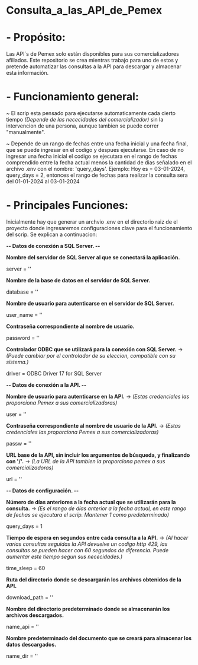 # Consulta_a_las_API_de_Pemex

# - **Propósito:**
 
   Las API´s de Pemex solo están disponibles para sus comercializadores afiliados. Este repositorio se crea mientras trabajo para uno de estos y pretende automatizar las consultas a la API para descargar y almacenar esta información.  
# - **Funcionamiento general:**

  ~ El scrip esta pensado para ejecutarse automaticamente cada cierto tiempo *(Depende de las nececidades del comercializador)* sin la intervencion de una persona, aunque tambien se puede correr "manualmente".
  
  ~ Depende de un rango de fechas entre una fecha inicial y una fecha final, que se puede ingresar en el codigo y despues ejecutarse. En caso de no ingresar una fecha inicial el codigo se ejecutara en el rango de fechas comprendido entre la fecha actual menos la cantidad de dias señalado en el archivo .env con el nombre: 'query_days'.
  Ejemplo:
   Hoy es = 03-01-2024, query_days = 2, entonces el rango de fechas para realizar la consulta sera del 01-01-2024 al 03-01-2024


# - **Principales Funciones:**
   Inicialmente hay que generar un archvio .env en el directorio raiz de el proyecto donde ingresaremos configuraciones clave para el funcionamiento del scrip. Se explican a continuacion:

   **-- Datos de conexión a SQL Server. --**
  
   **Nombre del servidor de SQL Server al que se conectará la aplicación.**
   
   server = ''
   
   **Nombre de la base de datos en el servidor de SQL Server.**
   
   database = '' 

   **Nombre de usuario para autenticarse en el servidor de SQL Server.**

   
   user_name = ''
   
   **Contraseña correspondiente al nombre de usuario.**
   
   password = ''
   
   **Controlador ODBC que se utilizará para la conexión con SQL Server.** -> *(Puede cambiar por el controlador de su eleccion, compatible con su sistema.)*
   
   driver = ODBC Driver 17 for SQL Server 
   
   **-- Datos de conexión a la API. --**
   
   **Nombre de usuario para autenticarse en la API.** -> *(Estas credenciales las proporciona Pemex a sus comercializadoras)*
   
   user = ''
   
   **Contraseña correspondiente al nombre de usuario de la API.** -> *(Estas credenciales las proporciona Pemex a sus comercializadoras)*
   
   passw = ''
   
   **URL base de la API, sin incluir los argumentos de búsqueda, y finalizando con '/'.** -> *(La URL de la API tambien la proporciona pemex a sus comercializadoras)*
   
   url = ''
   
   **-- Datos de configuración. --**
   
   **Número de días anteriores a la fecha actual que se utilizarán para la consulta.** -> *(Es el rango de días anterior a la fecha actual, en este rango de fechas se ejecutara el scrip. Mantener 1 como predeterminado)*
   
   query_days = 1 
   
   **Tiempo de espera en segundos entre cada consulta a la API.** -> *(Al hacer varias consultas seguidas la API devuelve un codigo http 429, las consultas se pueden hacer con 60 segundos de diferencia. Puede aumentar este tiempo segun sus nececidades.)*
   
   time_sleep = 60 
   
   **Ruta del directorio donde se descargarán los archivos obtenidos de la API.**
   
   download_path = '' 
   
   **Nombre del directorio predeterminado donde se almacenarán los archivos descargados.**
   
   name_api = '' 
   
   **Nombre predeterminado del documento que se creará para almacenar los datos descargados.**
   
   name_dir = '' 
 
